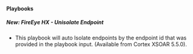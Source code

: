 
#### Playbooks
##### New: FireEye HX - Unisolate Endpoint
- This playbook will auto Isolate endpoints by the endpoint id that was provided in the playbook input. (Available from Cortex XSOAR 5.5.0).
